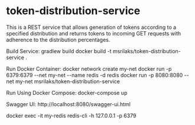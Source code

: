 # token-distribution-service
This is a REST service that allows generation of tokens according to a specified distribution and returns tokens to incoming GET requests with adherence to the distribution percentages.

Build Service:
gradlew build
docker build -t msrilaks/token-distribution-service .

Run Docker Container:
docker network create my-net
docker run -p 6379:6379 --net my-net --name redis -d redis
docker run -p 8080:8080 --net my-net msrilaks/token-distribution-service

Run Using Docker Compose:
docker-compose up

Swagger UI:
http://localhost:8080/swagger-ui.html

docker exec -it my-redis redis-cli -h 127.0.0.1 -p 6379
